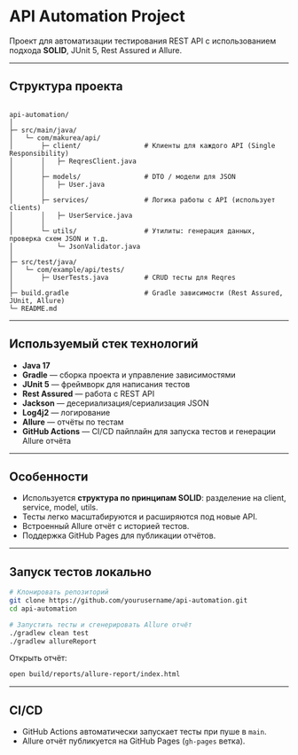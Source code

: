 # API Automation Project

Проект для автоматизации тестирования REST API с использованием подхода **SOLID**, JUnit 5, Rest Assured и Allure.

---

## Структура проекта

```

api-automation/
│
├─ src/main/java/
│   └─ com/makurea/api/
│       ├─ client/                # Клиенты для каждого API (Single Responsibility)
│       │   ├─ ReqresClient.java
│       │
│       ├─ models/                # DTO / модели для JSON
│       │   ├─ User.java
│       │
│       ├─ services/              # Логика работы с API (использует clients)
│       │   ├─ UserService.java
│       │
│       └─ utils/                 # Утилиты: генерация данных, проверка схем JSON и т.д.
│           └─ JsonValidator.java
│
├─ src/test/java/
│   └─ com/example/api/tests/
│       ├─ UserTests.java         # CRUD тесты для Reqres
│
├─ build.gradle                   # Gradle зависимости (Rest Assured, JUnit, Allure)
└─ README.md

````

---

## Используемый стек технологий

- **Java 17**
- **Gradle** — сборка проекта и управление зависимостями
- **JUnit 5** — фреймворк для написания тестов
- **Rest Assured** — работа с REST API
- **Jackson** — десериализация/сериализация JSON
- **Log4j2** — логирование
- **Allure** — отчёты по тестам
- **GitHub Actions** — CI/CD пайплайн для запуска тестов и генерации Allure отчёта

---

## Особенности

- Используется **структура по принципам SOLID**: разделение на client, service, model, utils.
- Тесты легко масштабируются и расширяются под новые API.
- Встроенный Allure отчёт с историей тестов.
- Поддержка GitHub Pages для публикации отчётов.

---

## Запуск тестов локально

```bash
# Клонировать репозиторий
git clone https://github.com/yourusername/api-automation.git
cd api-automation

# Запустить тесты и сгенерировать Allure отчёт
./gradlew clean test
./gradlew allureReport
````

Открыть отчёт:  

```bash
open build/reports/allure-report/index.html
```

---

## CI/CD

* GitHub Actions автоматически запускает тесты при пуше в `main`.
* Allure отчёт публикуется на GitHub Pages (`gh-pages` ветка).


